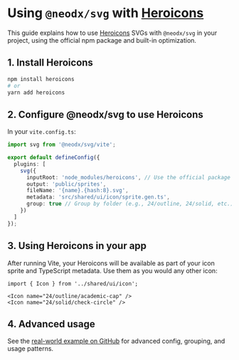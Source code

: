 # Using `@neodx/svg` with [Heroicons](https://heroicons.com/)

This guide explains how to use [Heroicons](https://heroicons.com/) SVGs with `@neodx/svg` in your project, using the official npm package and built-in optimization.

## 1. Install Heroicons

```bash
npm install heroicons
# or
yarn add heroicons
```

## 2. Configure @neodx/svg to use Heroicons

In your `vite.config.ts`:

```ts
import svg from '@neodx/svg/vite';

export default defineConfig({
  plugins: [
    svg({
      inputRoot: 'node_modules/heroicons', // Use the official package as source
      output: 'public/sprites',
      fileName: '{name}.{hash:8}.svg',
      metadata: 'src/shared/ui/icon/sprite.gen.ts',
      group: true // Group by folder (e.g., 24/outline, 24/solid, etc.)
    })
  ]
});
```

## 3. Using Heroicons in your app

After running Vite, your Heroicons will be available as part of your icon sprite and TypeScript metadata. Use them as you would any other icon:

```tsx
import { Icon } from '../shared/ui/icon';

<Icon name="24/outline/academic-cap" />
<Icon name="24/solid/check-circle" />
```

## 4. Advanced usage

See the [real-world example on GitHub](https://github.com/secundant/neodx/blob/main/apps/examples/svg/heroicons/README.md) for advanced config, grouping, and usage patterns.
